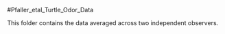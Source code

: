 #Pfaller_etal_Turtle_Odor_Data

This folder contains the data averaged across two independent observers.
